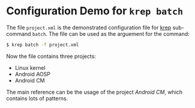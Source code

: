 Configuration Demo for `krep batch`
===================================

The file `project.xml` is the demonstrated configuration file for [krep]
sub-command `batch`. The file can be used as the arguement for the command:

```sh
$ krep batch -f project.xml
```

Now the file contains three projects:

- Linux kernel
- Android AOSP
- Android CM

The main reference can be the usage of the project *Android CM*, which
contains lots of patterns.
 
[krep]: https://github.com/cadappl/krep

